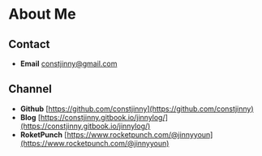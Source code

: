 # About Me

## Contact

* **Email** [constjinny@gmail.com](mailto:constjinny@gmail.com)

## Channel

* **Github** [https://github.com/constjinny](https://github.com/constjinny)
* **Blog** [https://constjinny.gitbook.io/jinnylog/](https://constjinny.gitbook.io/jinnylog/)
* **RoketPunch** [https://www.rocketpunch.com/@jinnyyoun](https://www.rocketpunch.com/@jinnyyoun)


